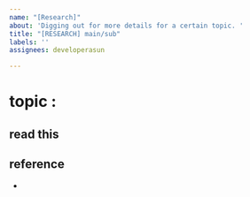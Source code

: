 ```yaml
---
name: "[Research]"
about: 'Digging out for more details for a certain topic. '
title: "[RESEARCH] main/sub"
labels: ''
assignees: developerasun

---
```


# topic : 
## read this 

## reference
-
